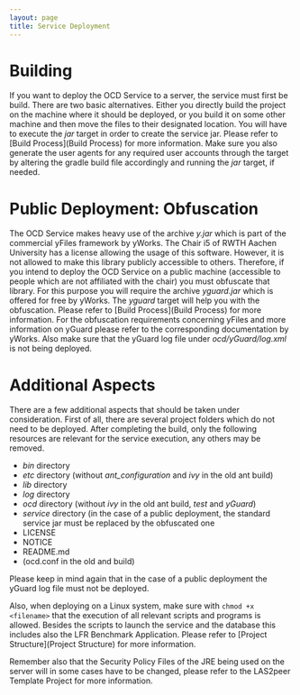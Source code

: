 ```yaml
---
layout: page
title: Service Deployment
---
```


# Building
If you want to deploy the OCD Service to a server, the service must first be build. There are two basic alternatives. Either you directly build the project on the machine where it should be deployed, or you build it on some other machine and then move the files to their designated location. You will have to execute the _jar_ target in order to create the service jar. Please refer to [Build Process](Build Process) for more information. Make sure you also generate the user agents for any required user accounts through the target by altering the gradle build file accordingly and running the _jar_ target, if needed.

# Public Deployment: Obfuscation
The OCD Service makes heavy use of the archive _y.jar_ which is part of the commercial yFiles framework by yWorks. The Chair i5 of RWTH Aachen University has a license allowing the usage of this software. However, it is not allowed to make this library publicly accessible to others. Therefore, if you intend to deploy the OCD Service on a public machine (accessible to people which are not affiliated with the chair) you must obfuscate that library. For this purpose you will require the archive _yguard.jar_ which is offered for free by yWorks. The _yguard_ target will help you with the obfuscation. Please refer to [Build Process](Build Process) for more information. For the obfuscation requirements concerning yFiles and more information on yGuard please refer to the corresponding documentation by yWorks. Also make sure that the yGuard log file under _ocd/yGuard/log.xml_ is not being deployed.

# Additional Aspects
There are a few additional aspects that should be taken under consideration. First of all, there are several project folders which do not need to be deployed. After completing the build, only the following resources are relevant for the service execution, any others may be removed.

+ _bin_ directory
+ _etc_ directory (without _ant_configuration_ and _ivy_ in the old ant build)
+ _lib_ directory
+ _log_ directory
+ _ocd_ directory (without _ivy_ in the old ant build, _test_ and _yGuard_)
+ _service_ directory (in the case of a public deployment, the standard service jar must be replaced by the obfuscated one
+ LICENSE
+ NOTICE
+ README.md
+ (ocd.conf in the old and build)

Please keep in mind again that in the case of a public deployment the yGuard log file must not be deployed.

Also, when deploying on a Linux system, make sure with `chmod +x <filename>` that the execution of all relevant scripts and programs is allowed. Besides the scripts to launch the service and the database this includes also the LFR Benchmark Application. Please refer to [Project Structure](Project Structure) for more information.

Remember also that the Security Policy Files of the JRE being used on the server will in some cases have to be changed, please refer to the LAS2peer Template Project for more information.